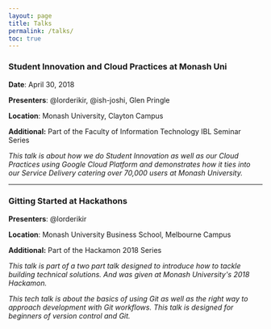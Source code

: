 ```yaml
---
layout: page
title: Talks
permalink: /talks/
toc: true
---
```


### Student Innovation and Cloud Practices at Monash Uni
**Date**: April 30, 2018

**Presenters**: @lorderikir, @ish-joshi, Glen Pringle

**Location**: Monash University, Clayton Campus

**Additional:** Part of the Faculty of Information Technology IBL Seminar Series

_This talk is about how we do Student Innovation as well as our Cloud Practices using Google Cloud Platform and demonstrates how it ties into our Service Delivery catering over 70,000 users at Monash University._

<script async class="speakerdeck-embed" data-id="57a73780979b44838b3efbc969a521cb" data-ratio="1.77777777777778" src="//speakerdeck.com/assets/embed.js" ></script>

---

### Gitting Started at Hackathons

**Presenters**: @lorderikir

**Location**: Monash University Business School, Melbourne Campus

**Additional:** Part of the Hackamon 2018 Series

_This talk is part of a two part talk designed to introduce how to tackle building technical solutions. And was given at Monash University's 2018 Hackamon._

_This tech talk is about the basics of using Git as well as the right way to approach development with Git workflows. This talk is designed for beginners of version control and Git._

<script async class="speakerdeck-embed" data-id="831f948c1da0483a9c79bdca3f4f49b1" data-ratio="1.77777777777778" src="//speakerdeck.com/assets/embed.js" ></script>
